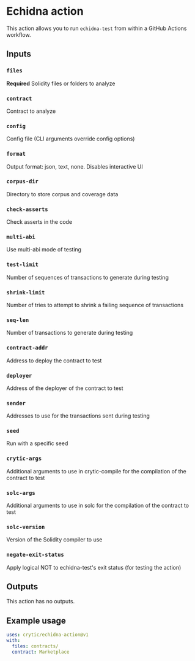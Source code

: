 # Echidna action

This action allows you to run `echidna-test` from within a GitHub Actions
workflow.

## Inputs

### `files`

**Required** Solidity files or folders to analyze

### `contract`

Contract to analyze

### `config`

Config file (CLI arguments override config options)

### `format`

Output format: json, text, none. Disables interactive UI

### `corpus-dir`

Directory to store corpus and coverage data

### `check-asserts`

Check asserts in the code

### `multi-abi`

Use multi-abi mode of testing

### `test-limit`

Number of sequences of transactions to generate during testing

### `shrink-limit`

Number of tries to attempt to shrink a failing sequence of transactions

### `seq-len`

Number of transactions to generate during testing

### `contract-addr`

Address to deploy the contract to test

### `deployer`

Address of the deployer of the contract to test

### `sender`

Addresses to use for the transactions sent during testing

### `seed`

Run with a specific seed

### `crytic-args`

Additional arguments to use in crytic-compile for the compilation of the
contract to test

### `solc-args`

Additional arguments to use in solc for the compilation of the contract to test

### `solc-version`

Version of the Solidity compiler to use

### `negate-exit-status`

Apply logical NOT to echidna-test's exit status (for testing the action)


## Outputs

This action has no outputs.


## Example usage

```yaml
uses: crytic/echidna-action@v1
with:
  files: contracts/
  contract: Marketplace
```

